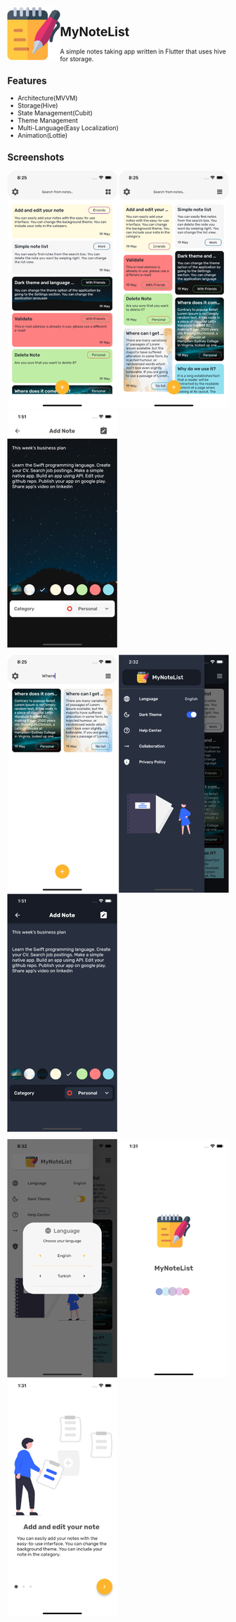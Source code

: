 <img align="left" width="120" height="120" src="https://github.com/serhatylmzr/MyNoteList/blob/main/assets/png/ic_launcher.png" alt="App Icon">

# MyNoteList

A simple notes taking app written in Flutter that uses hive for storage.

## Features
<ul>
  <li>Architecture(MVVM)</li>
  <li>Storage(Hive)</li>
  <li>State Management(Cubit)</li>
  <li>Theme Management</li>
  <li>Multi-Language(Easy Localization)</li>
  <li>Animation(Lottie)</li>
</ul> 

## Screenshots

<p>
  <img src="https://github.com/serhatylmzr/MyNoteList/blob/main/screenshots/list_view.png" alt="List View" width="250">
  <img src="https://github.com/serhatylmzr/MyNoteList/blob/main/screenshots/grid_view.png" alt="Grid View" width="250">
  <img src="https://github.com/serhatylmzr/MyNoteList/blob/main/screenshots/add_note_page.png" alt="Add Note Page" width="250">

</p>

<p>
  <img src="https://github.com/serhatylmzr/MyNoteList/blob/main/screenshots/search.png" alt="Search" width="250">
   <img src="https://github.com/serhatylmzr/MyNoteList/blob/main/screenshots/setting_drawer_dark.png" alt="Setting View" width="250">
  <img src="https://github.com/serhatylmzr/MyNoteList/blob/main/screenshots/add_note_page_dark.png" alt="Add Note Page Dark" width="250">
</p>

<p>
  <img src="https://github.com/serhatylmzr/MyNoteList/blob/main/screenshots/language_popup_light.png" alt="Language Popup" width="250">
   <img src="https://github.com/serhatylmzr/MyNoteList/blob/main/screenshots/splash_screen.png" alt="Splash" width="250">
  <img src="https://github.com/serhatylmzr/MyNoteList/blob/main/screenshots/onboard_page.png" alt="Onboard" width="250">
</p>
